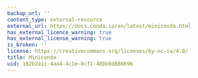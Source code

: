 ```yaml
---
backup_url: ''
content_type: external-resource
external_url: https://docs.conda.io/en/latest/miniconda.html
has_external_licence_warning: true
has_external_license_warning: true
is_broken: ''
license: https://creativecommons.org/licenses/by-nc-sa/4.0/
title: Miniconda
uid: 162b2a1c-4aa4-4c1e-8cf1-40bb8d88669b
---
```

